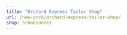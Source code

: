 ```yaml
---
title: "Orchard Express Tailor Shop"
url: /new-york/orchard-express-tailor-shop/
shop: Schneiderei
---
```

